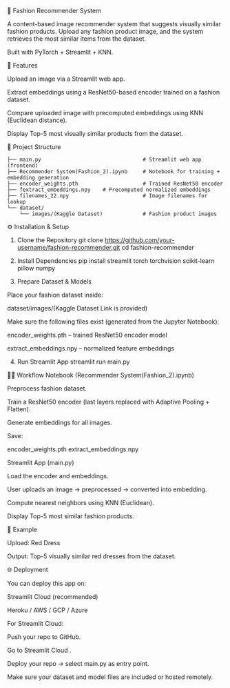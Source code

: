 👗 Fashion Recommender System

A content-based image recommender system that suggests visually similar fashion products.
Upload any fashion product image, and the system retrieves the most similar items from the dataset.

Built with PyTorch + Streamlit + KNN.

🚀 Features

Upload an image via a Streamlit web app.

Extract embeddings using a ResNet50-based encoder trained on a fashion dataset.

Compare uploaded image with precomputed embeddings using KNN (Euclidean distance).

Display Top-5 most visually similar products from the dataset.

📂 Project Structure
```
├── main.py                                 # Streamlit web app (frontend)
├── Recommender System(Fashion_2).ipynb     # Notebook for training + embedding generation
├── encoder_weights.pth                     # Trained ResNet50 encoder
├── fextract_embeddings.npy    # Precomputed normalized embeddings
├── filenames_22.npy                        # Image filenames for lookup
└── dataset/
    └── images/(Kaggle Dataset)             # Fashion product images
```
⚙️ Installation & Setup
1. Clone the Repository
git clone https://github.com/your-username/fashion-recommender.git
cd fashion-recommender

2. Install Dependencies
pip install streamlit torch torchvision scikit-learn pillow numpy

3. Prepare Dataset & Models

Place your fashion dataset inside:

dataset/images/(Kaggle Dataset Link is provided)


Make sure the following files exist (generated from the Jupyter Notebook):

encoder_weights.pth – trained ResNet50 encoder model

extract_embeddings.npy – normalized feature embeddings


4. Run Streamlit App
streamlit run main.py

🧑‍💻 Workflow
Notebook (Recommender System(Fashion_2).ipynb)

Preprocess fashion dataset.

Train a ResNet50 encoder (last layers replaced with Adaptive Pooling + Flatten).

Generate embeddings for all images.

Save:

encoder_weights.pth
extract_embeddings.npy


Streamlit App (main.py)

Load the encoder and embeddings.

User uploads an image → preprocessed → converted into embedding.

Compute nearest neighbors using KNN (Euclidean).

Display Top-5 most similar fashion products.

📸 Example

Upload: Red Dress

Output: Top-5 visually similar red dresses from the dataset.

🌐 Deployment

You can deploy this app on:

Streamlit Cloud (recommended)

Heroku / AWS / GCP / Azure

For Streamlit Cloud:

Push your repo to GitHub.

Go to Streamlit Cloud
.

Deploy your repo → select main.py as entry point.

Make sure your dataset and model files are included or hosted remotely.
